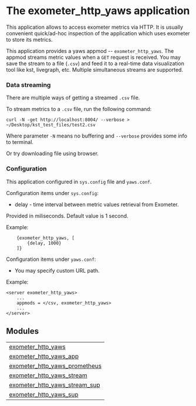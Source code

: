 

# The exometer_http_yaws application #

This application allows to access exometer metrics via HTTP.
It is usually convenient quick/ad-hoc inspection of the application
which uses exometer to store its metrics.

This application provides a yaws appmod -- `exometer_http_yaws`.
The appmod streams metric values when a `GET` request is received.
You may save the stream to a file (`.csv`) and feed it to a real-time
data visualization tool like kst, livegraph, etc.
Multiple simultaneous streams are supported.


### <a name="Data_streaming">Data streaming</a> ###

There are multiple ways of getting a streamed `.csv` file.

To stream metrics to a `.csv` file, run the following command:

```
curl -N -get http://localhost:8004/ --verbose > ~/Desktop/kst_test_files/test2.csv
```

Where parameter `-N` means no buffering and `--verbose` provides some info to terminal.

Or try downloading file using browser.


### <a name="Configuration">Configuration</a> ###

This application configured in `sys.config` file and `yaws.conf`.

Configuration items under `sys.config`:

* delay - time interval between metric values retrieval from Exometer.

Provided in miliseconds. Default value is 1 second.

Example:

```
    {exometer_http_yaws, [
        {delay, 1000}
    ]}
```

Configuration items under `yaws.conf`:

* You may specify custom URL path.

Example:

```
<server exometer_http_yaws>
    ...
    appmods = </csv, exometer_http_yaws>
    ...
</server>
```


## Modules ##


<table width="100%" border="0" summary="list of modules">
<tr><td><a href="http://github.com/erisata/exometer_http_yaws/blob/master/doc/exometer_http_yaws.md" class="module">exometer_http_yaws</a></td></tr>
<tr><td><a href="http://github.com/erisata/exometer_http_yaws/blob/master/doc/exometer_http_yaws_app.md" class="module">exometer_http_yaws_app</a></td></tr>
<tr><td><a href="http://github.com/erisata/exometer_http_yaws/blob/master/doc/exometer_http_yaws_prometheus.md" class="module">exometer_http_yaws_prometheus</a></td></tr>
<tr><td><a href="http://github.com/erisata/exometer_http_yaws/blob/master/doc/exometer_http_yaws_stream.md" class="module">exometer_http_yaws_stream</a></td></tr>
<tr><td><a href="http://github.com/erisata/exometer_http_yaws/blob/master/doc/exometer_http_yaws_stream_sup.md" class="module">exometer_http_yaws_stream_sup</a></td></tr>
<tr><td><a href="http://github.com/erisata/exometer_http_yaws/blob/master/doc/exometer_http_yaws_sup.md" class="module">exometer_http_yaws_sup</a></td></tr></table>

